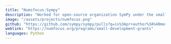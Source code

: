 ```yaml
---
title: "Numsfocus:Sympy"
description: "Worked for open-source organization SymPy under the small development grant program"
image: "/assets/projects/numfocus.png"
github: "https://github.com/sympy/sympy/pulls?q=is%3Apr+author%3A%40me+is%3Aclosed"
weblink: "https://numfocus.org/programs/small-development-grants"
languages: Python
---
```

